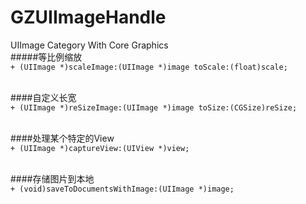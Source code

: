 # GZUIImageHandle
UIImage Category With Core Graphics</br>
#####等比例缩放</br>
`+ (UIImage *)scaleImage:(UIImage *)image toScale:(float)scale;`</br></br>

####自定义长宽</br>
`+ (UIImage *)reSizeImage:(UIImage *)image toSize:(CGSize)reSize;`</br></br>

####处理某个特定的View</br>
`+ (UIImage *)captureView:(UIView *)view;`</br></br>

####存储图片到本地</br>
`+ (void)saveToDocumentsWithImage:(UIImage *)image;`
